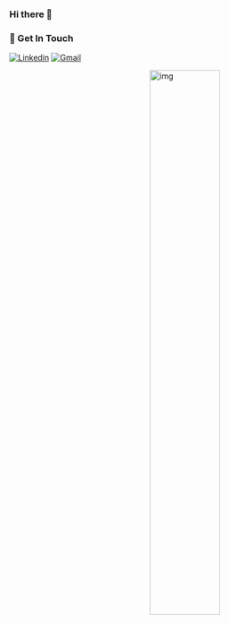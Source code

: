 ### Hi there 👋

### 🌱 Get In Touch
[![Linkedin](https://img.shields.io/badge/-LinkedIn-blue?style=flat&logo=Linkedin&logoColor=white)](https://www.linkedin.com/in/claudia-chajon/)
[![Gmail](https://img.shields.io/badge/-Gmail-c14438?style=flat&logo=Gmail&logoColor=white)](mailto:claudia.chajon@gmail.com)


<img align="right" alt="img" src="Pink Lemon Threads (1).mp4" width="50%" height="auto" />




<!--
**claudiasofiaC/claudiasofiaC** is a ✨ _special_ ✨ repository because its `README.md` (this file) appears on your GitHub profile.

-->
